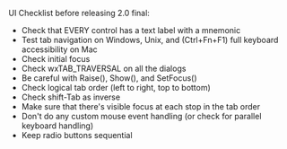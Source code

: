 UI Checklist before releasing 2.0 final:

* Check that EVERY control has a text label with a mnemonic
* Test tab navigation on Windows, Unix, and (Ctrl+Fn+F1) full keyboard accessibility on Mac
* Check initial focus
* Check wxTAB_TRAVERSAL on all the dialogs
* Be careful with Raise(), Show(), and SetFocus()
* Check logical tab order (left to right, top to bottom)
* Check shift-Tab as inverse
* Make sure that there's visible focus at each stop in the tab order
* Don't do any custom mouse event handling (or check for parallel keyboard handling)
* Keep radio buttons sequential